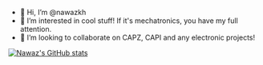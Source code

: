 - 👋 Hi, I’m @nawazkh
- 👀 I’m interested in cool stuff! If it's mechatronics, you have my full attention.
- 💞️ I’m looking to collaborate on CAPZ, CAPI and any electronic projects!

[![Nawaz's GitHub stats](https://github-readme-stats.vercel.app/api?username=nawazkh&count_private=true&show_icons=true&theme=transparent)](https://github.com/nawazkh/github-readme-stats)

<!---
nawazkh/nawazkh is a ✨ special ✨ repository because its `README.md` (this file) appears on your GitHub profile.
You can click the Preview link to take a look at your changes.
--->
